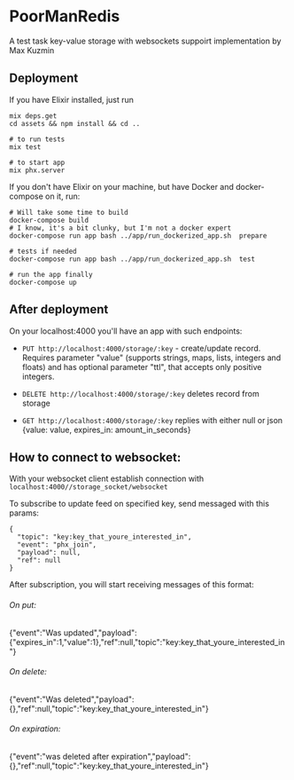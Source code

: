 # PoorManRedis

A test task key-value storage with websockets suppoirt implementation by Max Kuzmin


## Deployment

If you have Elixir installed, just run
```
mix deps.get
cd assets && npm install && cd ..

# to run tests
mix test

# to start app
mix phx.server

```

If you don't have Elixir on your machine, but have Docker and docker-compose on it, run:
```
# Will take some time to build
docker-compose build
# I know, it's a bit clunky, but I'm not a docker expert
docker-compose run app bash ../app/run_dockerized_app.sh  prepare

# tests if needed
docker-compose run app bash ../app/run_dockerized_app.sh  test

# run the app finally
docker-compose up
```


## After deployment
On your localhost:4000 you'll have an app with such endpoints:

* `PUT http://localhost:4000/storage/:key` - create/update record. Requires parameter "value" (supports strings, maps, lists, integers and floats) and has optional parameter "ttl", that accepts only positive integers.

* `DELETE http://localhost:4000/storage/:key` deletes record from storage

* `GET http://localhost:4000/storage/:key` replies with either null or json {value: value, expires_in: amount_in_seconds}


## How to connect to websocket:
With your websocket client establish connection with `localhost:4000//storage_socket/websocket`

To subscribe to update feed on specified key, send messaged with this params:
```
{
  "topic": "key:key_that_youre_interested_in", 
  "event": "phx_join", 
  "payload": null, 
  "ref": null
}
```

After subscription, you will start receiving messages of this format:

###### On put:
{"event":"Was updated","payload":{"expires_in":1,"value":1},"ref":null,"topic":"key:key_that_youre_interested_in"}

###### On delete:

{"event":"Was deleted","payload":{},"ref":null,"topic":"key:key_that_youre_interested_in"}

###### On expiration:
{"event":"was deleted after expiration","payload":{},"ref":null,"topic":"key:key_that_youre_interested_in"}

